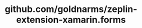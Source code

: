 ---
layout: post
title: github.com/goldnarms/zeplin-extension-xamarin.forms
categories: link
tags: [انگلیسی, برنامه‌نویسی]
---